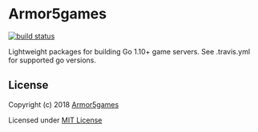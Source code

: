 # Armor5games

[![build status](https://travis-ci.org/armor5games/a5g.svg)](https://travis-ci.org/armor5games/a5g)

Lightweight packages for building Go 1.10+ game servers.
See .travis.yml for supported go versions.

## License

Copyright (c) 2018 [Armor5games](https://github.com/armor5games)

Licensed under [MIT License](./LICENSE)
